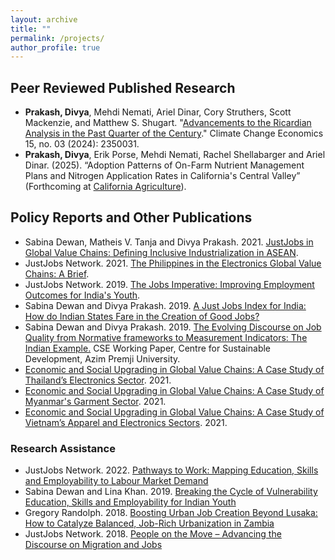 ```yaml
---
layout: archive
title: ""
permalink: /projects/
author_profile: true
---
```


## Peer Reviewed Published Research

* **Prakash, Divya**, Mehdi Nemati, Ariel Dinar, Cory Struthers, Scott Mackenzie, and Matthew S. Shugart. "[Advancements to the Ricardian Analysis in the Past Quarter of the Century](https://www.worldscientific.com/doi/abs/10.1142/S2010007823500318?srsltid=AfmBOorqQxO-nCH3FJ1KS-l8MG4AYhe5OxFPvUhNDdCzvTaDg4z5vtz9)." Climate Change Economics 15, no. 03 (2024): 2350031.
* **Prakash, Divya**, Erik Porse, Mehdi Nemati, Rachel Shellabarger and Ariel Dinar. (2025). “Adoption Patterns of On-Farm Nutrient Management Plans and Nitrogen Application Rates in California's Central Valley” (Forthcoming at [California Agriculture](https://californiaagriculture.org/)).

## Policy Reports and Other Publications

*	Sabina Dewan, Matheis V. Tanja and Divya Prakash. 2021. [JustJobs in Global Value Chains: Defining Inclusive Industrialization in ASEAN](/files/2021_GVC_Report.pdf).
*	JustJobs Network. 2021. [The Philippines in the Electronics Global Value Chains: A Brief](/files/2021_Philippines_Brief.pdf).
*	JustJobs Network. 2019. [The Jobs Imperative: Improving Employment Outcomes for India's Youth](/files/2019_MSDF.pdf).
*	Sabina Dewan and Divya Prakash. 2019. [A Just Jobs Index for India: How do Indian States Fare in the Creation of Good Jobs?](/files/2019_JJI.pdf)
*	Sabina Dewan and Divya Prakash. 2019. [The Evolving Discourse on Job Quality from Normative frameworks to Measurement Indicators: The Indian Example.](/files/2019_CSE_Dewan_Prakash_Job_Quality.pdf) CSE Working Paper, Centre for Sustainable Development, Azim Premji University.
* [Economic and Social Upgrading in Global Value Chains: A Case Study of Thailand’s Electronics Sector](/files/2021_GVC_Thailand.pdf). 2021.
* [Economic and Social Upgrading in Global Value Chains: A Case Study of Myanmar's Garment Sector](/files/2021_GVC_Myanmar.pdf). 2021.
* [Economic and Social Upgrading in Global Value Chains: A Case Study of Vietnam’s Apparel and Electronics Sectors](/files/2020_Vietnam.pdf). 2021.
  
### Research Assistance
* JustJobs Network. 2022. [Pathways to Work: Mapping Education, Skills and Employability to Labour Market Demand](/files/2022_pathways-to-work.pdf)
* Sabina Dewan and Lina Khan. 2019. [Breaking the Cycle of Vulnerability Education, Skills and Employability for Indian Youth](/files/2019_UNICEF_Report.pdf)
* Gregory Randolph. 2018. [Boosting Urban Job Creation Beyond Lusaka: How to Catalyze Balanced, Job-Rich Urbanization in Zambia](/files/2018_Zambia.pdf)
* JustJobs Network. 2018. [People on the Move – Advancing the Discourse on Migration and Jobs](/files/2018_peopleonthemove.pdf)

